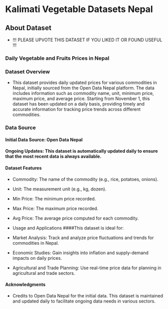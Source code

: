 # Kalimati Vegetable Datasets Nepal


## About Dataset
- !!! PLEASE UPVOTE THIS DATASET IF YOU LIKED IT OR FOUND USEFUL !!!

### Daily Vegetable and Fruits Prices in Nepal
### Dataset Overview
- This dataset provides daily updated prices for various commodities in Nepal, initially sourced from the Open Data Nepal platform. The data includes information such as commodity name, unit, minimum price, maximum price, and average price. Starting from November 1, this dataset has been updated on a daily basis, providing timely and accurate information for tracking price trends across different commodities.

### Data Source
#### Initial Data Source: Open Data Nepal
#### Ongoing Updates: This dataset is automatically updated daily to ensure that the most recent data is always available.
#### Dataset Features
- Commodity: The name of the commodity (e.g., rice, potatoes, onions).
- Unit: The measurement unit (e.g., kg, dozen).
- Min Price: The minimum price recorded.
- Max Price: The maximum price recorded.
- Avg Price: The average price computed for each commodity.
- Usage and Applications
####This dataset is ideal for:

- Market Analysis: Track and analyze price fluctuations and trends for commodities in Nepal.
- Economic Studies: Gain insights into inflation and supply-demand impacts on daily prices.
- Agricultural and Trade Planning: Use real-time price data for planning in agricultural and trade sectors.
#### Acknowledgments
- Credits to Open Data Nepal for the initial data. This dataset is maintained and updated daily to facilitate ongoing data needs in various sectors.

